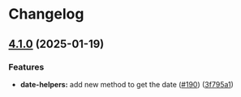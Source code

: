 # Changelog

## [4.1.0](https://github.com/iamzaker/sample-release-please-manifest/compare/date-helpers@v4.0.0...date-helpers@v4.1.0) (2025-01-19)


### Features

* **date-helpers:** add new method to get the date ([#190](https://github.com/iamzaker/sample-release-please-manifest/issues/190)) ([3f795a1](https://github.com/iamzaker/sample-release-please-manifest/commit/3f795a10e4b9ecd2f7f5b525e1f8b3f8480a52af))
